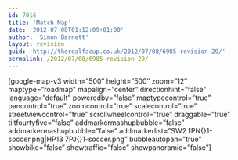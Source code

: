 ```yaml
---
id: 7016
title: 'Match Map'
date: '2012-07-08T01:12:09+01:00'
author: 'Simon Barnett'
layout: revision
guid: 'http://therealfacup.co.uk/2012/07/08/6985-revision-29/'
permalink: /2012/07/08/6985-revision-29/
---
```


\[google-map-v3 width=”500″ height=”500″ zoom=”12″ maptype=”roadmap” mapalign=”center” directionhint=”false” language=”default” poweredby=”false” maptypecontrol=”true” pancontrol=”true” zoomcontrol=”true” scalecontrol=”true” streetviewcontrol=”true” scrollwheelcontrol=”true” draggable=”true” tiltfourtyfive=”false” addmarkermashupbubble=”false” addmarkermashupbubble=”false” addmarkerlist=”SW2 1PN{}1-soccer.png|HP13 7PJ{}1-soccer.png” bubbleautopan=”true” showbike=”false” showtraffic=”false” showpanoramio=”false”\]